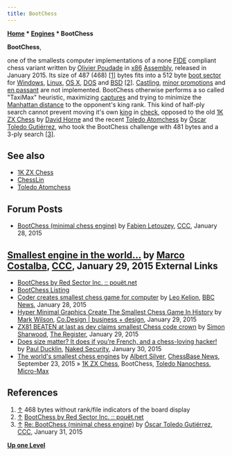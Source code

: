 ```yaml
---
title: BootChess
---
```

**[Home](Home "Home") * [Engines](Engines "Engines") * BootChess**

**BootChess**,

one of the smallests computer implementations of a none [FIDE](FIDE "FIDE") compliant chess variant written by [Olivier Poudade](Olivier_Poudade "Olivier Poudade") in [x86](X86 "X86") [Assembly](Assembly "Assembly"), released in January 2015.
Its size of 487 (468) <a id="cite-note-1" href="#cite-ref-1">[1]</a> bytes fits into a 512 byte [boot sector](https://en.wikipedia.org/wiki/Boot_sector) for [Windows](Windows "Windows"), [Linux](Linux "Linux"), [OS X](Mac_OS "Mac OS"), [DOS](MS-DOS "MS-DOS") and [BSD](Unix "Unix") <a id="cite-note-2" href="#cite-ref-2">[2]</a>. [Castling](Castling "Castling"), [minor promotions](Promotions#MinorPromotion "Promotions") and [en passant](En_passant "En passant") are not implemented.
BootChess otherwise performs a so called "TaxiMax" heuristic, maximizing [captures](Captures "Captures") and trying to minimize the [Manhattan distance](Manhattan-Distance "Manhattan-Distance") to the opponent's king rank.
This kind of half-ply search cannot prevent moving it's own [king](King "King") in [check](Check "Check"), opposed to the old [1K ZX Chess](1K_ZX_Chess "1K ZX Chess") by [David Horne](David_Horne "David Horne") and the recent [Toledo Atomchess](Toledo "Toledo") by [Óscar Toledo Gutiérrez](%C3%93scar_Toledo_Guti%C3%A9rrez "Óscar Toledo Gutiérrez"),
who took the BootChess challenge with 481 bytes and a 3-ply search <a id="cite-note-3" href="#cite-ref-3">[3]</a>.

## See also

- [1K ZX Chess](1K_ZX_Chess "1K ZX Chess")
- [ChessLin](ChessLin "ChessLin")
- [Toledo Atomchess](Toledo "Toledo")

## Forum Posts

- [BootChess (minimal chess engine)](http://www.talkchess.com/forum/viewtopic.php?t=55125) by [Fabien Letouzey](Fabien_Letouzey "Fabien Letouzey"), [CCC](CCC "CCC"), January 28, 2015

## [Smallest engine in the world...](http://www.talkchess.com/forum/viewtopic.php?t=55149) by [Marco Costalba](Marco_Costalba "Marco Costalba"), [CCC](CCC "CCC"), January 29, 2015 External Links

- [BootChess by Red Sector Inc. :: pouët.net](http://www.pouet.net/prod.php?which=64962)
- [BootChess Listing](http://olivier.poudade.free.fr/src/BootChess.asm)
- [Coder creates smallest chess game for computer](https://www.bbc.com/news/technology-31028787) by [Leo Kelion](http://journalisted.com/leo-kelion), [BBC News](https://en.wikipedia.org/wiki/BBC_News), January 28, 2015
- [Hyper Minimal Graphics Create The Smallest Chess Game In History](https://www.fastcompany.com/3041601/hyper-minimal-graphics-create-the-smallest-chess-game-in-history) by [Mark Wilson](http://www.fastcodesign.com/user/mark-wilson), [Co.Design | business + design](http://www.fastcodesign.com/), January 29, 2015
- [ZX81 BEATEN at last as dev claims smallest Chess code crown](https://www.theregister.co.uk/2015/01/29/zx81_record_falls_as_dev_claims_smallest_chess_code_crown/) by [Simon Sharwood](http://www.theregister.co.uk/Author/2488), [The Register](https://en.wikipedia.org/wiki/The_Register), January 29, 2015
- [Does size matter? It does if you’re French, and a chess-loving hacker!](https://nakedsecurity.sophos.com/2015/01/30/does-size-matter-it-does-if-youre-french/?utm_source=Naked%2520Security%2520-%2520Feed&utm_medium=feed&utm_content=rss2&utm_campaign=Feed) by [Paul Ducklin](https://nakedsecurity.sophos.com/author/pducklin/), [Naked Security](https://en.wikipedia.org/wiki/Sophos), January 30, 2015
- [The world's smallest chess engines](https://en.chessbase.com/post/the-world-s-smallest-chess-engines) by [Albert Silver](Albert_Silver "Albert Silver"), [ChessBase News](ChessBase "ChessBase"), September 23, 2015 » [1K ZX Chess](1K_ZX_Chess "1K ZX Chess"), BootChess, [Toledo Nanochess](Toledo "Toledo"), [Micro-Max](Micro-Max "Micro-Max")

## References

1. <a id="cite-ref-1" href="#cite-note-1">↑</a> 468 bytes without rank/file indicators of the board display
1. <a id="cite-ref-2" href="#cite-note-2">↑</a> [BootChess by Red Sector Inc. :: pouët.net](http://www.pouet.net/prod.php?which=64962)
1. <a id="cite-ref-3" href="#cite-note-3">↑</a> [Re: BootChess (minimal chess engine)](http://www.talkchess.com/forum/viewtopic.php?t=55125&start=9) by [Óscar Toledo Gutiérrez](%C3%93scar_Toledo_Guti%C3%A9rrez "Óscar Toledo Gutiérrez"), [CCC](CCC "CCC"), January 31, 2015

**[Up one Level](Engines "Engines")**

